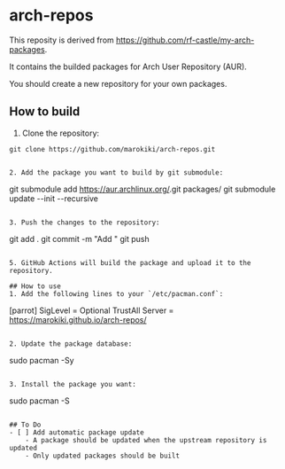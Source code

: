 # arch-repos
This reposity is derived from https://github.com/rf-castle/my-arch-packages.

It contains the builded packages for Arch User Repository (AUR).

You should create a new repository for your own packages.

## How to build
1. Clone the repository:
```
git clone https://github.com/marokiki/arch-repos.git
```
```

2. Add the package you want to build by git submodule:
```
git submodule add https://aur.archlinux.org/<package>.git packages/<package>
git submodule update --init --recursive
```

3. Push the changes to the repository:
```
git add .
git commit -m "Add <package>"
git push
```

5. GitHub Actions will build the package and upload it to the repository.

## How to use
1. Add the following lines to your `/etc/pacman.conf`:
```
[parrot]
SigLevel = Optional TrustAll
Server = https://marokiki.github.io/arch-repos/
```

2. Update the package database:
```
sudo pacman -Sy
```

3. Install the package you want:
```
sudo pacman -S <package>
```

## To Do
- [ ] Add automatic package update
    - A package should be updated when the upstream repository is updated
    - Only updated packages should be built
